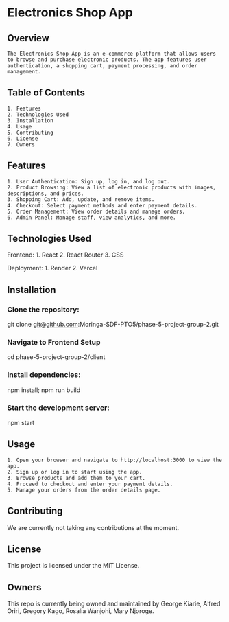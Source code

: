 # Electronics Shop App

## Overview
    The Electronics Shop App is an e-commerce platform that allows users to browse and purchase electronic products. The app features user authentication, a shopping cart, payment processing, and order management.

## Table of Contents
    1. Features
    2. Technologies Used
    3. Installation
    4. Usage
    5. Contributing
    6. License
    7. Owners

## Features
    1. User Authentication: Sign up, log in, and log out.
    2. Product Browsing: View a list of electronic products with images, descriptions, and prices.
    3. Shopping Cart: Add, update, and remove items.
    4. Checkout: Select payment methods and enter payment details.
    5. Order Management: View order details and manage orders.
    6. Admin Panel: Manage staff, view analytics, and more.

## Technologies Used
Frontend:
    1. React
    2. React Router
    3. CSS

Deployment:
    1. Render 
    2. Vercel

## Installation
### Clone the repository:

git clone git@github.com:Moringa-SDF-PTO5/phase-5-project-group-2.git

### Navigate to Frontend Setup
cd phase-5-project-group-2/client

### Install dependencies:
npm install; npm run build

### Start the development server:
npm start

## Usage
    1. Open your browser and navigate to http://localhost:3000 to view the app.
    2. Sign up or log in to start using the app.
    3. Browse products and add them to your cart.
    4. Proceed to checkout and enter your payment details.
    5. Manage your orders from the order details page.

## Contributing
We are currently not taking any contributions at the moment.

## License
This project is licensed under the MIT License.

## Owners
This repo is currently being owned and maintained by George Kiarie, Alfred Oriri, Gregory Kago, Rosalia Wanjohi, Mary Njoroge.
